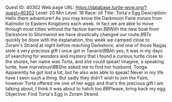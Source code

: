Quest ID: 40302
Web page URL: https://database.turtle-wow.org/?quest=40302
Level: 20
Min Level: 18
Race: nil
Title: Torta's Egg
Description: Hello there adventurer! As you may know the Darkmoon Faire moves from Kalimdor to Eastern Kingdoms each week. In fact we are able to move through most cities without the faction barrier.$B$BWith the new boat from Darkshore to Stormwind we have drastically changed our route.$B$BTo quickly be done with the explanation, this week we camped close to Zoram's Strand at night before reaching Darkshore, and one of those Nagas stole a very precious gift I once got in Tanaris!$B$BAh yes, it was in my days of searching for wonders and mystery that I found a curious turtle close to the shores, her name was Torta, and she could speak! Imagine, a speaking turtle, how marvelous!$B$BShe asked me to find her husband, Tooga. Apparently he got lost a lot, but he also was able to speak! Never in my life have I seen such a thing. But sadly they didn't wish to join the Faire, however Torta offered me one of her eggs and that's the precious gift I am talking about, I think it was about to hatch too.$B$BPlease, bring back my egg.
Objective: Find Torta's Egg in Zoram Strand.
